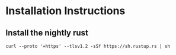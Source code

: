 # Installation Instructions

## Install the nightly rust

```
curl --proto '=https' --tlsv1.2 -sSf https://sh.rustup.rs | sh
```
